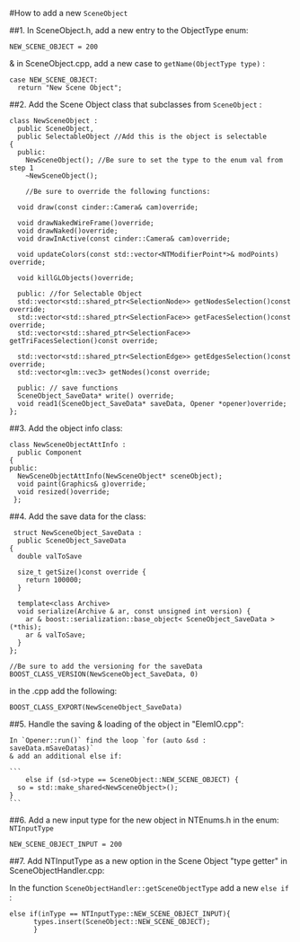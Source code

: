 #How to add a new `SceneObject`

##1. In SceneObject.h, add a new entry to the ObjectType enum:

`NEW_SCENE_OBJECT = 200`

& in SceneObject.cpp, add a new case to `getName(ObjectType type)` :

```
case NEW_SCENE_OBJECT:
  return "New Scene Object";
```

##2. Add the Scene Object class that subclasses from `SceneObject` :

```
class NewSceneObject :
  public SceneObject,
  public SelectableObject //Add this is the object is selectable
{
  public:
    NewSceneObject(); //Be sure to set the type to the enum val from step 1
    ~NewSceneObject();

    //Be sure to override the following functions:

  void draw(const cinder::Camera& cam)override;

  void drawNakedWireFrame()override;
  void drawNaked()override;
  void drawInActive(const cinder::Camera& cam)override;

  void updateColors(const std::vector<NTModifierPoint*>& modPoints) override;

  void killGLObjects()override;

  public: //for Selectable Object
  std::vector<std::shared_ptr<SelectionNode>> getNodesSelection()const override;
  std::vector<std::shared_ptr<SelectionFace>> getFacesSelection()const override;
  std::vector<std::shared_ptr<SelectionFace>> getTriFacesSelection()const override;

  std::vector<std::shared_ptr<SelectionEdge>> getEdgesSelection()const override;
  std::vector<glm::vec3> getNodes()const override;

  public: // save functions
  SceneObject_SaveData* write() override;
  void read1(SceneObject_SaveData* saveData, Opener *opener)override;
};
```

##3. Add the object info class:

```
class NewSceneObjectAttInfo :
  public Component
{
public:
  NewSceneObjectAttInfo(NewSceneObject* sceneObject);
  void paint(Graphics& g)override;
  void resized()override;
 };
```

##4. Add the save data for the class:

```
 struct NewSceneObject_SaveData :
  public SceneObject_SaveData
{
  double valToSave

  size_t getSize()const override {
    return 100000;
  }

  template<class Archive>
  void serialize(Archive & ar, const unsigned int version) {
    ar & boost::serialization::base_object< SceneObject_SaveData >(*this);
    ar & valToSave;
  }
};

//Be sure to add the versioning for the saveData
BOOST_CLASS_VERSION(NewSceneObject_SaveData, 0)
```

in the .cpp add the following:

`BOOST_CLASS_EXPORT(NewSceneObject_SaveData)`

##5. Handle the saving & loading of the object in "ElemIO.cpp":

    In `Opener::run()` find the loop `for (auto &sd : saveData.mSaveDatas)`
    & add an additional else if:

    ```
        else if (sd->type == SceneObject::NEW_SCENE_OBJECT) {
      so = std::make_shared<NewSceneObject>();
    }
    ```

##6. Add a new input type for the new object in NTEnums.h in the enum:
`NTInputType`

`NEW_SCENE_OBJECT_INPUT = 200`

##7. Add NTInputType as a new option in the Scene Object "type getter" in SceneObjectHandler.cpp:

In the function `SceneObjectHandler::getSceneObjectType` add a new `else if` :

```
else if(inType == NTInputType::NEW_SCENE_OBJECT_INPUT){
      types.insert(SceneObject::NEW_SCENE_OBJECT);
      }
```